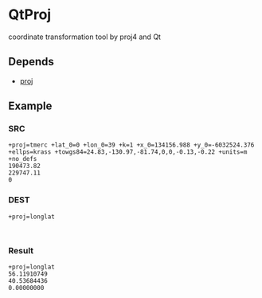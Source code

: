 # QtProj

coordinate transformation tool by proj4 and Qt

## Depends

* [proj](https://proj.org/)

## Example

### SRC

```
+proj=tmerc +lat_0=0 +lon_0=39 +k=1 +x_0=134156.988 +y_0=-6032524.376 +ellps=krass +towgs84=24.83,-130.97,-81.74,0,0,-0.13,-0.22 +units=m +no_defs
190473.82
229747.11
0
```

### DEST

```
+proj=longlat



```

### Result

```
+proj=longlat
56.11910749
40.53684436
0.00000000
```
